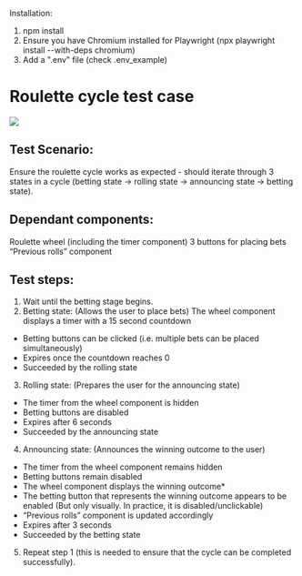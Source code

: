 Installation:
1) npm install
2) Ensure you have Chromium installed for Playwright (npx playwright install --with-deps chromium)
3) Add a ".env" file (check .env_example)




# Roulette cycle test case

<img src="https://imgur.com/K2zeyVG.jpg"/>

## Test Scenario:
Ensure the roulette cycle works as expected - should iterate through 3 states in a cycle (betting state -> rolling state -> announcing state -> betting state).

## Dependant components: 
Roulette wheel (including the timer component)
3 buttons for placing bets
“Previous rolls” component

## Test steps:

1) Wait until the betting stage begins.
2) Betting state: (Allows the user to place bets)
The wheel component displays a timer with a 15 second countdown
- Betting buttons can be clicked (i.e. multiple bets can be placed simultaneously)
- Expires once the countdown reaches 0
- Succeeded by the rolling state
3) Rolling state: (Prepares the user for the announcing state)
- The timer from the wheel component is hidden
- Betting buttons are disabled
- Expires after 6 seconds
- Succeeded by the announcing state
4) Announcing state: (Announces the winning outcome to the user)
- The timer from the wheel component remains hidden
- Betting buttons remain disabled
- The wheel component displays the winning outcome*
- The betting button that represents the winning outcome appears to be enabled (But only visually. In practice, it is disabled/unclickable)
- “Previous rolls” component is updated accordingly
- Expires after 3 seconds
- Succeeded by the betting state
5) Repeat step 1 (this is needed to ensure that the cycle can be completed successfully).


